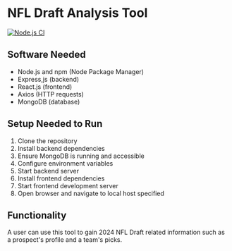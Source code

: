 # NFL Draft Analysis Tool

[![Node.js CI](https://github.com/Tre-Vawn/NFL-Draft-Analysis-Tool/actions/workflows/node.js.yml/badge.svg)](https://github.com/Tre-Vawn/NFL-Draft-Analysis-Tool/actions/workflows/node.js.yml)

## Software Needed

- Node.js and npm (Node Package Manager)
- Express,js (backend)
- React.js (frontend)
- Axios (HTTP requests)
- MongoDB (database)

## Setup Needed to Run

1. Clone the repository
2. Install backend dependencies
3. Ensure MongoDB is running and accessible
4. Configure environment variables
5. Start backend server
6. Install frontend dependencies
7. Start frontend development server
8. Open browser and navigate to local host specified

## Functionality

A user can use this tool to gain 2024 NFL Draft related information such as a prospect's profile and a team's picks.
